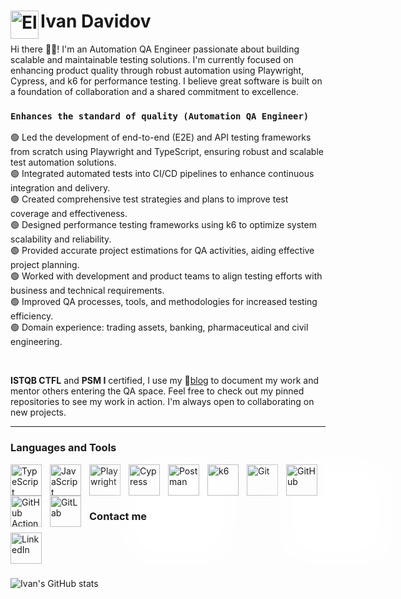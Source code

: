 # <img align="Left" alt="Electron" width="45px" src="https://cdn.jsdelivr.net/gh/devicons/devicon@latest/icons/electron/electron-original.svg" /> Ivan Davidov

Hi there 👋🏻! I'm an Automation QA Engineer passionate about building scalable and maintainable testing solutions. I'm currently focused on enhancing product quality through robust automation using Playwright, Cypress, and k6 for performance testing. I believe great software is built on a foundation of collaboration and a shared commitment to excellence.

### **`Enhances the standard of quality (Automation QA Engineer)`**

🟢 Led the development of end-to-end (E2E) and API testing frameworks from scratch using Playwright and TypeScript, ensuring robust and scalable test automation solutions.<br>
🟢 Integrated automated tests into CI/CD pipelines to enhance continuous integration and delivery.<br> 
🟢 Created comprehensive test strategies and plans to improve test coverage and effectiveness.<br>
🟢 Designed performance testing frameworks using k6 to optimize system scalability and reliability.<br> 
🟢 Provided accurate project estimations for QA activities, aiding effective project planning.<br> 
🟢 Worked with development and product teams to align testing efforts with business and technical requirements.<br> 
🟢 Improved QA processes, tools, and methodologies for increased testing efficiency.<br>
🟢 Domain experience: trading assets, banking, pharmaceutical and civil engineering.<br>

<br />

**ISTQB CTFL** and **PSM I** certified, I use my 📃[blog](idavidov.eu) to document my work and mentor others entering the QA space. Feel free to check out my pinned repositories to see my work in action. I'm always open to collaborating on new projects.

 ---

 ### Languages and Tools

 <img align="Left" alt="TypeScript" width="50px" style="padding-right:10px;" src="https://cdn.jsdelivr.net/gh/devicons/devicon@latest/icons/typescript/typescript-original.svg" />
 <img align="Left" alt="JavaScript" width="50px" style="padding-right:10px;" src="https://cdn.jsdelivr.net/gh/devicons/devicon@latest/icons/javascript/javascript-original.svg" />
 <img align="Left" alt="Playwright" width="50px" style="padding-right:10px;" src="https://cdn.jsdelivr.net/gh/devicons/devicon@latest/icons/playwright/playwright-original.svg" />
 <img align="Left" alt="Cypress" width="50px" style="padding-right:10px; box-shadow: 50px 50px 50px 50px #FFFFFF;" src="https://cdn.jsdelivr.net/gh/devicons/devicon@latest/icons/cypressio/cypressio-plain.svg" />
 <img align="Left" alt="Postman" width="50px" style="padding-right:10px;" src="https://cdn.jsdelivr.net/gh/devicons/devicon@latest/icons/postman/postman-original.svg" />
 <img align="Left" alt="k6" width="50px" style="padding-right:10px;" src="https://cdn.jsdelivr.net/gh/devicons/devicon@latest/icons/k6/k6-original.svg" />
  <img align="Left" alt="Git" width="50px" style="padding-right:10px;" src="https://cdn.jsdelivr.net/gh/devicons/devicon@latest/icons/git/git-original.svg" />
 <img align="Left" alt="GitHub" width="50px" style="padding-right:10px; box-shadow: 50px 50px 50px 50px #FFFFFF;" src="https://cdn.jsdelivr.net/gh/devicons/devicon@latest/icons/github/github-original.svg" />
 <img align="Left" alt="GitHub Actions" width="50px" style="padding-right:10px;" src="https://cdn.jsdelivr.net/gh/devicons/devicon@latest/icons/githubactions/githubactions-original.svg" />
 <img align="Left" alt="GitLab" width="50px" style="padding-right:10px;" src="https://cdn.jsdelivr.net/gh/devicons/devicon@latest/icons/gitlab/gitlab-original.svg" />
<br />
<br />

#

### Contact me

<a href="https://www.linkedin.com/in/ivdavidov/" target="_blank">
    <img align="left" 
         alt="LinkedIn" 
         width="50px" 
         style="padding-right:10px;" 
         src="https://cdn.jsdelivr.net/gh/devicons/devicon@latest/icons/linkedin/linkedin-original.svg" />
</a>
<br />
<br />

#

![Ivan's GitHub stats](https://github-readme-stats.vercel.app/api?username=idavidov13&theme=gotham&show_icons=true)
